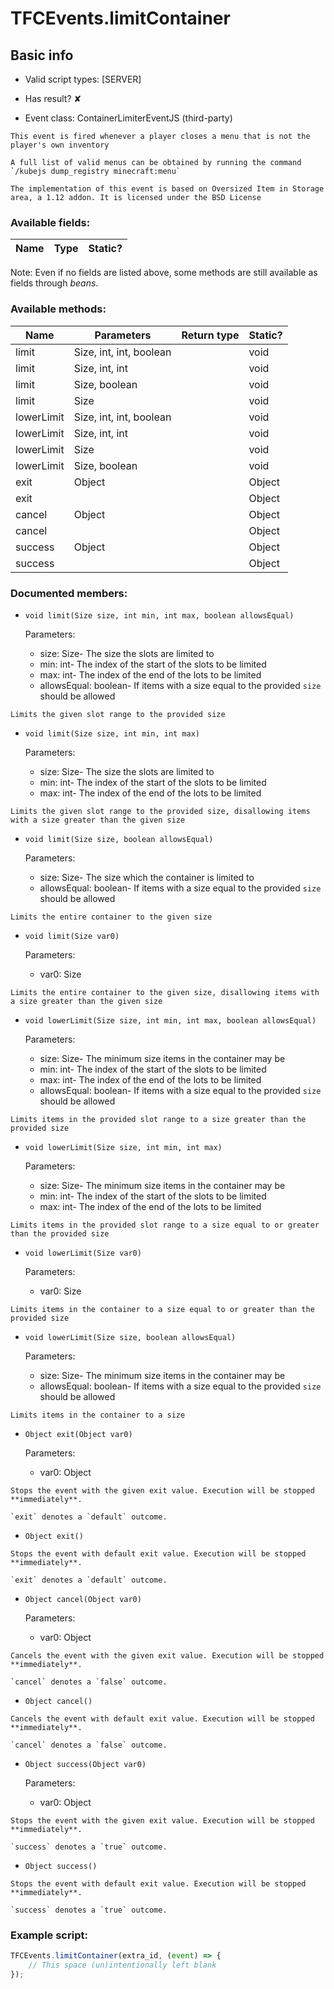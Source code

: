 # TFCEvents.limitContainer

## Basic info

- Valid script types: [SERVER]

- Has result? ✘

- Event class: ContainerLimiterEventJS (third-party)

```
This event is fired whenever a player closes a menu that is not the player's own inventory

A full list of valid menus can be obtained by running the command `/kubejs dump_registry minecraft:menu`

The implementation of this event is based on Oversized Item in Storage area, a 1.12 addon. It is licensed under the BSD License
```

### Available fields:

| Name | Type | Static? |
| ---- | ---- | ------- |

Note: Even if no fields are listed above, some methods are still available as fields through *beans*.

### Available methods:

| Name | Parameters | Return type | Static? |
| ---- | ---------- | ----------- | ------- |
| limit | Size, int, int, boolean |  | void | ✘ |
| limit | Size, int, int |  | void | ✘ |
| limit | Size, boolean |  | void | ✘ |
| limit | Size |  | void | ✘ |
| lowerLimit | Size, int, int, boolean |  | void | ✘ |
| lowerLimit | Size, int, int |  | void | ✘ |
| lowerLimit | Size |  | void | ✘ |
| lowerLimit | Size, boolean |  | void | ✘ |
| exit | Object |  | Object | ✘ |
| exit |  |  | Object | ✘ |
| cancel | Object |  | Object | ✘ |
| cancel |  |  | Object | ✘ |
| success | Object |  | Object | ✘ |
| success |  |  | Object | ✘ |


### Documented members:

- `void limit(Size size, int min, int max, boolean allowsEqual)`

  Parameters:
  - size: Size- The size the slots are limited to
  - min: int- The index of the start of the slots to be limited
  - max: int- The index of the end of the lots to be limited
  - allowsEqual: boolean- If items with a size equal to the provided `size` should be allowed

```
Limits the given slot range to the provided size
```

- `void limit(Size size, int min, int max)`

  Parameters:
  - size: Size- The size the slots are limited to
  - min: int- The index of the start of the slots to be limited
  - max: int- The index of the end of the lots to be limited

```
Limits the given slot range to the provided size, disallowing items with a size greater than the given size
```

- `void limit(Size size, boolean allowsEqual)`

  Parameters:
  - size: Size- The size which the container is limited to
  - allowsEqual: boolean- If items with a size equal to the provided `size` should be allowed

```
Limits the entire container to the given size
```

- `void limit(Size var0)`

  Parameters:
  - var0: Size

```
Limits the entire container to the given size, disallowing items with a size greater than the given size
```

- `void lowerLimit(Size size, int min, int max, boolean allowsEqual)`

  Parameters:
  - size: Size- The minimum size items in the container may be
  - min: int- The index of the start of the slots to be limited
  - max: int- The index of the end of the lots to be limited
  - allowsEqual: boolean- If items with a size equal to the provided `size` should be allowed

```
Limits items in the provided slot range to a size greater than the provided size
```

- `void lowerLimit(Size size, int min, int max)`

  Parameters:
  - size: Size- The minimum size items in the container may be
  - min: int- The index of the start of the slots to be limited
  - max: int- The index of the end of the lots to be limited

```
Limits items in the provided slot range to a size equal to or greater than the provided size
```

- `void lowerLimit(Size var0)`

  Parameters:
  - var0: Size

```
Limits items in the container to a size equal to or greater than the provided size
```

- `void lowerLimit(Size size, boolean allowsEqual)`

  Parameters:
  - size: Size- The minimum size items in the container may be
  - allowsEqual: boolean- If items with a size equal to the provided `size` should be allowed

```
Limits items in the container to a size
```

- `Object exit(Object var0)`

  Parameters:
  - var0: Object

```
Stops the event with the given exit value. Execution will be stopped **immediately**.

`exit` denotes a `default` outcome.
```

- `Object exit()`
```
Stops the event with default exit value. Execution will be stopped **immediately**.

`exit` denotes a `default` outcome.
```

- `Object cancel(Object var0)`

  Parameters:
  - var0: Object

```
Cancels the event with the given exit value. Execution will be stopped **immediately**.

`cancel` denotes a `false` outcome.
```

- `Object cancel()`
```
Cancels the event with default exit value. Execution will be stopped **immediately**.

`cancel` denotes a `false` outcome.
```

- `Object success(Object var0)`

  Parameters:
  - var0: Object

```
Stops the event with the given exit value. Execution will be stopped **immediately**.

`success` denotes a `true` outcome.
```

- `Object success()`
```
Stops the event with default exit value. Execution will be stopped **immediately**.

`success` denotes a `true` outcome.
```



### Example script:

```js
TFCEvents.limitContainer(extra_id, (event) => {
	// This space (un)intentionally left blank
});
```

